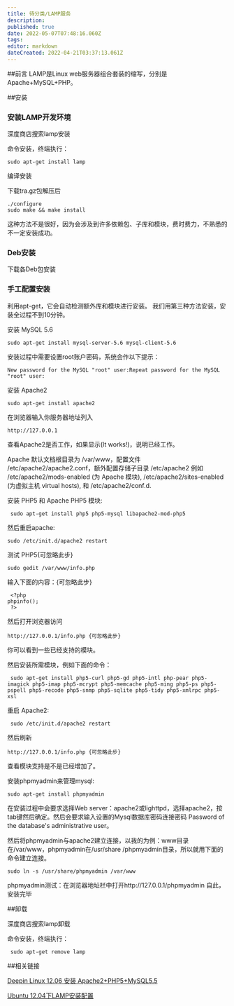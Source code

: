 ```yaml
---
title: 待分类/LAMP服务
description: 
published: true
date: 2022-05-07T07:48:16.060Z
tags: 
editor: markdown
dateCreated: 2022-04-21T03:37:13.061Z
---
```


##前言
LAMP是Linux web服务器组合套装的缩写，分别是Apache+MySQL+PHP。

##安装
### 安装LAMP开发环境

深度商店搜索lamp安装

命令安装，终端执行：

    sudo apt-get install lamp

编译安装

下载tra.gz包解压后

    ./configure 
    sudo make && make install

这种方法不是很好，因为会涉及到许多依赖包、子库和模块，费时费力，不熟悉的不一定安装成功。

### Deb安装

下载各Deb包安装

### 手工配置安装

利用apt-get，它会自动检测额外库和模块进行安装。 我们用第三种方法安装，安装全过程不到10分钟。

安装 MySQL 5.6

    sudo apt-get install mysql-server-5.6 mysql-client-5.6

安装过程中需要设置root账户密码，系统会作以下提示：

    New password for the MySQL "root" user:Repeat password for the MySQL "root" user:

安装 Apache2

    sudo apt-get install apache2

在浏览器输入你服务器地址列入

    http://127.0.0.1

查看Apache2是否工作，如果显示(It works!)，说明已经工作。

Apache 默认文档根目录为 /var/www，配置文件 /etc/apache2/apache2.conf，额外配置存储子目录 /etc/apache2 例如 /etc/apache2/mods-enabled (为 Apache 模块), /etc/apache2/sites-enabled (为虚拟主机 virtual hosts), 和 /etc/apache2/conf.d.

安装 PHP5 和 Apache PHP5 模块:

     sudo apt-get install php5 php5-mysql libapache2-mod-php5

然后重启apache:

    sudo /etc/init.d/apache2 restart

测试 PHP5{可忽略此步}

    sudo gedit /var/www/info.php

输入下面的内容：{可忽略此步}

     <?php
    phpinfo();
     ?>

然后打开浏览器访问

    http://127.0.0.1/info.php {可忽略此步}

你可以看到一些已经支持的模块。

然后安装所需模块，例如下面的命令：

     sudo apt-get install php5-curl php5-gd php5-intl php-pear php5-imagick php5-imap php5-mcrypt php5-memcache php5-ming php5-ps php5-pspell php5-recode php5-snmp php5-sqlite php5-tidy php5-xmlrpc php5-xsl

重启 Apache2:

     sudo /etc/init.d/apache2 restart

然后刷新

    http://127.0.0.1/info.php {可忽略此步}

查看模块支持是不是已经增加了。

安装phpmyadmin来管理mysql:

    sudo apt-get install phpmyadmin

在安装过程中会要求选择Web server：apache2或lighttpd，选择apache2，按tab键然后确定。然后会要求输入设置的Mysql数据库密码连接密码 Password of the database's administrative user。

然后将phpmyadmin与apache2建立连接，以我的为例：www目录在/var/www，phpmyadmin在/usr/share /phpmyadmin目录，所以就用下面的命令建立连接。

    sudo ln -s /usr/share/phpmyadmin /var/www 

phpmyadmin测试：在浏览器地址栏中打开http://127.0.0.1/phpmyadmin 自此，安装完毕

##卸载

深度商店搜索lamp卸载

命令安装，终端执行：

     sudo apt-get remove lamp

##相关链接

[Deepin Linux 12.06 安装 Apache2+PHP5+MySQL5.5](http://www.linuxdeepin.com/forum/25/7792?p=33743)

[Ubuntu 12.04下LAMP安装配置](http://www.linuxidc.com/Linux/2012-05/61079.htm)
